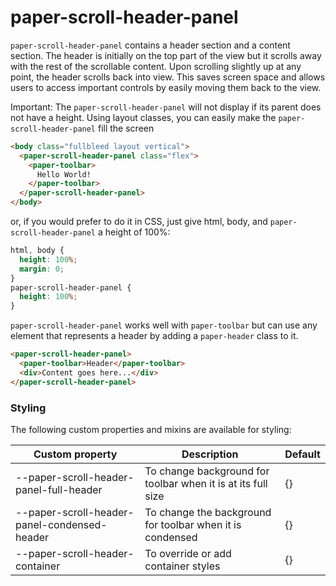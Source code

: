 paper-scroll-header-panel
========================

`paper-scroll-header-panel` contains a header section and a content section. The header is initially on the top part of the view but it scrolls away with the rest of the scrollable content. Upon scrolling slightly up at any point, the header scrolls back into view. This saves screen space and allows users to access important controls by easily moving them back to the view.

Important: The `paper-scroll-header-panel` will not display if its parent does not have a height. Using layout classes, you can easily make the `paper-scroll-header-panel` fill the screen

```html
<body class="fullbleed layout vertical">
  <paper-scroll-header-panel class="flex">
    <paper-toolbar>
      Hello World!
    </paper-toolbar>
  </paper-scroll-header-panel>
</body>
```
or, if you would prefer to do it in CSS, just give html, body, and `paper-scroll-header-panel` a height of 100%:
```css
html, body {
  height: 100%;
  margin: 0;
}
paper-scroll-header-panel {
  height: 100%;
}
```
`paper-scroll-header-panel` works well with `paper-toolbar` but can use any element that represents a header by adding a `paper-header` class to it.

```html
<paper-scroll-header-panel>
  <paper-toolbar>Header</paper-toolbar>
  <div>Content goes here...</div>
</paper-scroll-header-panel>
```

### Styling

The following custom properties and mixins are available for styling:

Custom property | Description | Default
----------------|-------------|----------
--paper-scroll-header-panel-full-header | To change background for toolbar when it is at its full size | {}
--paper-scroll-header-panel-condensed-header | To change the background for toolbar when it is condensed | {}
--paper-scroll-header-container | To override or add container styles | {}

